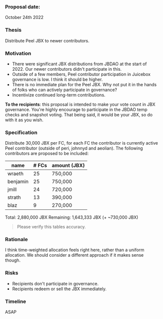 ### **Proposal date:**

October 24th 2022

### **Thesis**

Distribute Peel JBX to newer contributors.

### **Motivation**

- There were significant JBX distributions from JBDAO at the start of 2022. Our newer contributors didn't participate in this.
- Outside of a few members, Peel contributor participation in Juicebox governance is low. I think it should be higher.
- There is no immediate plan for the Peel JBX. Why not put it in the hands of folks who can actively participate in governance?
- Incentivize continued long-term contributions.

**To the recipients**: this proposal is intended to make your vote count in JBX governance.
You're highly encourage to participate in the JBDAO temp checks and snapshot voting. That being said, it would be your JBX, so do with it as you wish.

### **Specification**

Distribute 30,000 JBX per FC, for each FC the contributor is currently active Peel contributor (outside of peri, johnnyd and aeolian). The following contributors are proposed to be included:

| name | # FCs | amount (JBX) |
| --- | --- | --- |
| wraeth | 25 | 750,000 |
| benjamin | 25 | 750,000 |
| jmill | 24 | 720,000 |
| strath | 13 | 390,000 |
| blaz | 9 | 270,000 |

Total: 2,880,000 JBX
Remaining: 1,643,333 JBX (+ ~730,000 JBX)

> Please verify this tables accuracy.


### **Rationale**

I think time-weighted allocation feels right here, rather than a uniform allocation. We should consider a different approach if it makes sense though.


### **Risks**

- Recipients don't participate in governance.
- Recipients redeem or sell the JBX immediately.

### **Timeline**

ASAP
